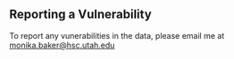 

## Reporting a Vulnerability

To report any vunerabilities in the data, please email me at monika.baker@hsc.utah.edu
